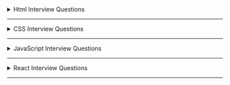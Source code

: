 <details>
  <summary>Html Interview Questions</summary>

  <details>
    <summary>1. What is Html? </summary>

- HTML stands for **HyperText Markup Language**. It defines the structure of the data that will be rendered on the browser in a webpage.

- It is a standard text formatting language used for developing web pages **released in 1993**.

- The latest version of HTML is HTML5. There are two main components in HTML language, **Tags** and **Attributes**.
</details>

---

  <details>
    <summary>2. State the difference between HTML and XHTML. </summary>

| **HTML** | **XHTML** | 
| -------- | -------- | 
| HTML stands for **HyperText Markup Language**. It was developed by Tim Berners-Lee. | XHTML stands for **Extensible Hypertext Markup Language**. It was developed by W3C i.e.lowercase World Wide Web Consortium. | 
| **It was developed in 1991**. It is **extended from SGML**. All **tags and attributes are not necessarily to be in lower or upper case**. | **It was released in 2000**. It is **extended from XML and HTML**. In this, **every tag and attribute should be in lower case**. | 
| The **format is a document file format**. **Doctype is not necessary to write at the top**. The used filename **extensions are .html, .htm**. | The **format is a markup language**. **Doctype is very necessary to write at the top of the file**. The used Filename **extensions are .xhtml, .xht, .xml**. | 
| It is **not necessary to close the tags in the order they are opened**. | It is **necessary to close the tags in the order they are opened**. | 

</details>

---

  <details>
    <summary>3. State the difference between Elements and Tags?</summary>

| Elements | Tags | 
| -------- | -------- | 
| An element **consists of an opening tag, content, and a closing tag**. It represents a complete, structured unit within an HTML document. | A tag is a **fundamental building block of HTML**.Tags are used to define HTML elements. | 
| Elements can be as **simple as a pair of tags or it can include content between the opening and closing tags.** Ex- &lt;p&gt; &lt;/p&gt;, &lt;p&gt;This is a paragraph&lt;/p&gt; | Tags are represented by angle brackets `("<" and ">")`.**Tags come in pairs: an opening tag and a closing tag**. | 
| Elements can also have attributes that provide additional information about the element. | **Opening tag:** &lt;tagname&gt; . **Closing tag:** &lt;/tagname&gt; | 
| **Example of an element with content:**  &lt;p&gt;This is a paragraph&lt;/p&gt;. **Example of an element without content (empty element):** &lt;img src="image.jpg" alt="An image" /&gt; |**Example**: &lt;p&gt; (opening tag), &lt;/p&gt; (closing tag) | 

</details>

---

  <details>
    <summary>4. What are Attributes in tags? </summary>

- Attributes provide additional information about HTML elements and are used within the opening tag of an element.

- Attributes are always included in the opening tag and are written as name/value pairs.

  ```html
  <tagname attribute="value">Content</tagname>
  ```

- Attributes can be used to modify the behavior or appearance of an element. Different elements support different attributes.
  ```html
  <a href="https://www.example.com">Visit Example.com</a>
  ```
- Some of the **common attributes are id, class, src, href, alt** etc.
</details>

---

  <details>
    <summary>5. What are void elements in HTML?</summary>

- HTML elements which do not have closing tags or do not need to be closed are Void elements. For Example
  ```html
  <br />, <img />,
  <hr />
  <input /> <meta />, <link />, etc
  ```
- Void elements, also known as self-closing or empty elements, are HTML elements that do not have any content between an opening tag and a closing tag.

  </details>

---

  <details>
    <summary>6. What are Meta tags? </summary>

- Meta tags in HTML provide metadata about the HTML document. Metadata is information about data, and in the context of HTML.

- Meta tags convey information about the document itself, such as character encoding, page description, keywords, viewport settings, and more.

- Meta tags are placed within the &lt;head&gt; section of an HTML document.
- Here are some common meta tags and their purposes: - `<meta charset="UTF-8">` --> **Specifies the character encoding for the document**. In this example, it's set to UTF-8, which is a widely used character encoding for displaying various characters and symbols.

      - `<meta name="viewport" content="width=device-width, initial-scale=1.0">` --> **Defines the viewport properties, especially important for responsive web design**. It ensures that the page is displayed properly on different devices and screen sizes.

      - `<meta name="description" content="A brief description of the page">` --> **Provides a concise description of the HTML document**. This description may be used by search engines when displaying search results.

      - `<meta name="keywords" content="keyword1, keyword2, keyword3">` --> **Specifies a comma-separated list of keywords relevant to the content of the page**. This information was historically used by search engines for indexing.

      - `<meta name="author" content="Author Name">` --> **Identifies the author of the document.**
      - `<meta http-equiv="refresh" content="5;url=https://example.com/">` --> **Redirects the browser to another URL after a specified number of seconds (in this example, 5 seconds).**

  </details>

---

  <details>
    <summary>7. State the difference between HTML and HTML5. </summary>

| HTML | HTML5 | 
| -------- | -------- | 
| It **didn’t support &lt;audio&gt; and &lt;video&gt; without the use of Flash player support.** | It **supports audio and video controls with the use of &lt;audio&gt; and &lt;video&gt; tags.** | 
| It **uses cookies to store temporary data**. **Does not allow JavaScript** to run in the browser. | It uses **SQL databases and application cache to store offline data**. | 
| **Not possible to draw shapes** like circles, rectangles, triangles, etc. | **Allows JavaScript to run in the background**. This is possible due to JS Web worker API in HTML5. | 
| Elements like **nav** and **header** were not present. The **doctype declaration is too long and complicated**. | **HTML5 allows drawing shapes** like circles, rectangles, triangles, etc. | 
| **Vector graphics are possible in HTML with the help of various technologies** such as VML, Silver-light, Flash, etc. | New elements for web structure like **nav**, **header**, **footer**, etc. The **doctype declaration is quite simple and easy**. | 
| It **does not allow drag-and-drop effects**. | **Vector graphics is additionally an integral part** of HTML5 like **SVG** and **canvas.** | 

</details>

---

  <details>
    <summary>8. What are HTML entities? </summary>

- HTML entities is essential when you want to display reserved characters or characters with special meanings in HTML without triggering their associated behaviors.

- HTML entities are used to ensure that the browser correctly interprets and displays characters, even if they are reserved characters in HTML markup.

- Some common HTML entities are `&lt`, `&gt`, `&amp;euro`, `&apos` and `&quot` etc.
</details>

---

  <details>
    <summary>9. Difference between Inline and Block Elements in Html? </summary>

| **Inline** | **Block** | 
| -------- | -------- | 
| **Inline elements do not start on a new line and only take up as much width as necessary. They do not force a new line to begin after them.**. | **Block-level elements typically start on a new line and take up the full width available, extending the entire width of their container**. | 
| Inline elements flow within the content and appear next to each other horizontally.. | Block-level elements create a "block" or a rectangular box in the document flow, stacking vertically on top of each other. | 
| Examples :- `<span>`, `<a>`, `<img>`, `<br>`,`<input>`, `<strong>` and `<em>` etc. | Examples :- `<div>`, `<p>`, `<h1> to <h6>`, `<ul>`,`<ol>`, `<li>`, `<table>` and `<form>` etc. | 
| **Inline elements cannot contain block-level elements but can contain other inline elements**. | **Block-level elements can contain other block-level and inline elements**. | 

</details>

---

  <details>
    <summary>10. What is the difference between &lt; figure &gt; tag and &lt; img &gt; tag? </summary>

| **Figure** | **Img** | 
| -------- | -------- | 
| The `<figure>` tag is used to **group together an image `(<img>)` and its caption** `(<figcaption>)`. | The `<img>` (image) tag is **used to embed images in an HTML document**. It is a **void or self-closing tag, meaning it does not have a closing tag**. | 
| It **provides semantic meaning to the relationship between the image and its associated content**. | The **src** attribute of the `<img>` tag specifies the **source (URL or file path) of the image**. Additional attributes, such as **alt** for **alternative text**, **width**, **height**, and others, can be used to provide information about the image. | 
| It is a **block-level element**. **Example :-** &lt;figure&gt;&lt;img src="image.jpg" alt="An example image" /&gt;&lt;figcaption&gt;This is the caption for the image.&lt;/figcaption&gt;&lt;/figure&gt; | Example :- &lt;img src="image.jpg" alt="An example image" /&gt; |
  </details>

---

  <details>
    <summary>11. Difference between &lt; link &gt; and &lt; a &gt; tag.</summary>

| **"a" tag (Anchor Tag)** | **link tag** | 
| ------------------------ | ------------ | 
| The `<a>` tag is **primarily used to create hyperlinks**, allowing users to navigate to other pages or resources. | **The `<link>` tag is used to include external resources and define relationships between the current document and external resources**. It is commonly used to link external stylesheets, icons, and other resources. |
| **It can be used to link to external resources (other websites) or internal resources (other pages within the same website)**. The **href** attribute is used to specify the destination URL. | **It is often placed within the `<head>` section of an HTML document**. Common attributes include rel (relationship), href (URL of the external resource), and type (the MIME type of the resource). |
| The `<a>` tag can also be used to **create links within the same page using the fragment identifier (#)** to target an element with a specific id attribute. | Row 3, Col 2 |
| Example :- `<a href="https://www.example.com">Visit Example.com</a>` | Example :- `<link rel="stylesheet" href="styles.css" />` |
  </details>

---

  <details>
    <summary>12. What is the difference between “display: none” and “visibility: hidden”, when used as attributes to the HTML element? </summary>

| **display: none** | **visibility: hidden** | 
| -------- | -------- | 
| **The display: none property removes the element from the normal document flow, and it effectively hides the element completely**. | **The visibility: hidden property hides the element while still maintaining its position in the layout. The element is not visible, but it still occupies space in the document flow.** |  
| The **hidden element takes up no space in the layout, meaning it doesn't affect the positioning of surrounding elements** as if it were not in the document at all. | The hidden **element is not rendered, but it still affects the layout as if it were visible.** Child elements within the hidden element are also hidden. |  
| **Child elements within the hidden element are also hidden.** The element is not rendered, and it cannot be interacted with by the user.   | **The element is not visible, but it is still part of the document structure and can potentially be interacted with by the user through scripting.** |  
| Example :- .hidden-element {display: none;} | Example :- .hidden-element {visibility: hidden;} |  

</details>

---

  <details>
    <summary>13. How do you create nested web pages in HTML? </summary>

- **Creating nested web pages using iframes in HTML involves embedding one HTML document within another using the `<iframe>`tag. Here's an example:-**

**parent.html**

```html
<!DOCTYPE html>
<html lang="en">
  <head>
    <meta charset="UTF-8" />
    <meta name="viewport" content="width=device-width, initial-scale=1.0" />
    <title>Parent Page</title>
  </head>
  <body>
    <h1>Parent Page</h1>
    <p>This is the content of the parent page.</p>

    <!-- Use an iframe to embed the child page -->
    <iframe src="child.html" width="600" height="400"></iframe>
  </body>
</html>
```

- **child.html**

```html
<!DOCTYPE html>
<html lang="en">
  <head>
    <meta charset="UTF-8" />
    <meta name="viewport" content="width=device-width, initial-scale=1.0" />
    <title>Child Page</title>
  </head>
  <body>
    <h1>Child Page</h1>
    <p>This is the content of the child page.</p>
  </body>
</html>
```

- **Creating nested web pages using iframes in HTML involves embedding one HTML document within another using the `<iframe>`tag. Here's an example:-**

- The &lt;embed&gt; tag in HTML is used for embedding external applications which are generally multimedia content like audio or video into an HTML document.

- It is used as a container for embedding plug-ins such as flash animations. This tag is a new tag in HTML 5, and it requires only starting tag.

- **embed**

  ```html
  <!DOCTYPE html>
  <html>
    <head>
      <title>embed Tag</title>
      <style>
        q {
          color: #00cc00;
          font-style: italic;
        }
      </style>
    </head>
    <body>
      <q>GeeksforGeeks</q> is loading.
      <br />
      <embed src="loading2.swf" type="application/x-shockwave-flash" />
    </body>
  </html>
  ```

  </details>

---

  <details>
    <summary>14. What is the use of the target attribute in the &lt;link&gt; tag? </summary>

- The HTML &lt;link&gt; **target Attribute** is used to specify the **window or a frame where the linked document is loaded**. It is not supported by HTML 5.

  ```html
  <link target="_blank|_self|_parent|_top|framename" />
  ```

- Attribute Values :-
- **\_blank**: It opens the link in a new window.
- **\_self**: It opens the linked document in the same frame.
- **\_parent**: It opens the linked document in the parent frameset.
- **\_top**: It opens the linked document in the full body of the window.
- **framename**: It opens the linked document in the named frame.

  </details>

---

  <details>
    <summary>15. What are semantic elements? </summary>

- Semantic Elements have meaningful names which tell about the type of content. For instance header, footer, table, … etc.

- HTML5 introduces many semantic elements as mentioned below

- **article**: It contains independent content which doesn’t require any other context.
- **aside**: It is used to place content in a sidebar i.e. aside from the existing content.
- **details**: It defines additional details that the user can hide or view.
- **figure & figcaption**: It is used to add an image to a web page with a small description.
- **footer**: It is located at the bottom of any article or document, they can contain contact details, copyright information, etc.
- **header**: It is used for the header of a section introductory of a page.
- **main**: It defines the main content of the document.
- **mark**: It is used to highlight the text.
- **nav**: It is used to define a set of navigation links in the form of a navigation bar or nav menu.
- **section**: A page can be split into sections like Introduction, Contact Information, Details, etc and each of these sections can be in a different section tag.
</details>

---

  <details>
    <summary>16. What is HTML Canvas? </summary>

- The HTML **“canvas”** element is **used to draw graphics via JavaScript**.

- The **“canvas” element is only a container for graphics**. One must use JavaScript to actually draw the graphics.

- Canvas has **several methods for drawing paths, boxes, circles, text, and adding images**.

- The **canvas would be a rectangular area on an HTML page**. By default, a **canvas has no border and no content**.

- An **id attribute** has been specified to refer to it in a script, and a **width and height attribute** to define the size of the canvas. The **style attribute** is used to add a border.

- **CANVAS**

```html
<!DOCTYPE html>
<html>
  <body>
    <canvas
      id="myCanvas"
      width="400"
      height="200"
      style="border:2px solid #000000;"
    >
    </canvas>
  </body>
</html>
```

  </details>

---

  <details>
    <summary>17. What are web storage APIs? </summary>

- **SessionStorage** and **LocalStorage** are known as the **web storage API**. Data can be stored on the client side by using these APIs.

| SessionStorage | LocalStorage | 
| -------------- | ------------ | 
| SessionStorage is **used for storing data on the client side**. **Maximum limit of data saving in SessionStorage is about 5 MB**. | Like SessionStorage, LocalStorage also **. **Maximum limit of data saving is about 5 MB in LocalStorage also\*\*. |
| **Data in the SessionStorage exist till the current tab is open** if we close the current tab then our data will also erase automatically from the SessionStorage. | LocalStorage has **no expiration time, Data in the LocalStorage persist till the user manually delete it**. This is the only difference between LocalStorage and SessionStorage. |

</details>

---

---

  <details>
    <summary>18. What are the new input types in HTML5 for forms? </summary>

## The following are the new input types in HTML5 for forms:

- **date -** Allows the user to select a date.

  ```html
  <input type="”date”" />
  ```

- **datetime -** Allows the user to select date and time using UTC date and time format.

  ```html
  <input type="”datetime”" />
  ```

- **datetime-local -** To select the date and time as per the local time.

  ```html
  <input type="”datetime-local”" />
  ```

- **month -** Select month and year.

  ```html
  <input type="”month”" />
  ```

- **time -** The time of day.

  ```html
  <input type="”time”" />
  ```

- **week -** Enables you to select the week and year.

  ```html
  <input type="”week”" />
  ```

- **color -** Enables you to enter a simple color value.

  ```html
  <input type="”color””" />
  ```

- **email -** Validates the input using the standard email format.

  ```html
  <input type="”email”" />
  ```

- **search -** Searches a data set.

  ```html
  <input type="”search”" />
  ```

- **number -** Accepts only numbers.

  ```html
  <input type="”number”" />
  ```

- **url -** Accepts only URLs.

  ```html
  <input type="”url”" />
  ```

  </details>

---

  <details>
    <summary>19. Explain an image map in HTML. </summary>

- An image map is **defined by the &lt;map&gt; tag**. Using this the image map tag, **we can linking the different web pages using a single image**. We can add one or more clickable areas in a single image using &lt;area&gt; tags.
</details>

---

  <details>
    <summary>20. What is the use of the figure tag in HTML 5? </summary>

- The &lt;figure&gt; tag **identifies self-contained content related to the main content. It adds self-contained content like photos, diagrams, illustrations, etc**.

- The figure, its caption, and its contents are referenced as a single unit from the main flow of the document.

- The **&lt;figure&gt; tag has two elements img src and figcaption**. **Img src is used for adding image sources in a document**, while **figcaption sets the caption of an image**.

```html
<figure>
      <img src="pancakes.jpg" alt="Blueberry Pancakes" />     
  <figcaption>A Stack of Blueberry Pancakes</figcaption>
</figure>
```

  </details>

---

  <details>
    <summary>21. What is a datalist tag? </summary>

- The &lt;datalist&gt; tag provides autocomplete feature in the HTML files. **It enables users to add the autocomplete form based on the predefined options**.

- It can be **used with an input tag so users can easily fill the data in the forms using predefined options**.

```html
<label for="car">Choose your car from the list:</label>
<input list="cars" name="car" id="car" />
<datalist id="cars">
    
  <option value="Honda">  </option>
  <option value="Hyundai">  </option>
  <option value="Maruti">  </option>
  <option value="Audi">  </option>
  <option value="BMW"></option>
</datalist>
```

  </details>

---

  <details>
    <summary>22. Why is the required attribute used in HTML5? </summary>

- This **attribute is mainly used for form validation**. Before submitting the form, **it compels the user to enter text in the text area or text field**.
</details>

---

  <details>
    <summary>23. What is the use of Geolocation API in HTML5? </summary>

- One of the **best HTML5 APIs is Geolocation API** which is **used to determine the geographical location of the user for a web application**.

- With HTML5, you can **now browse to the visitor’s current website’s latitude and longitude coordinates**.

- These **coordinates can be recorded by JavaScript and sent to the server, allowing it to display your position on the page**.

- The geolocation API is used with **navigation.geolocation object**. A Geolocation object that **contains the user’s location information and can produce a customized result is returned via the read-only property of the object**.

- **Syntax -**

```javascript
var geoLocation = navigator.geolocation;
```

  </details>

---

  <details>
    <summary>24. What is the benefit of collapsing the white space in HTML? </summary>

- **White space** is a term **used to describe empty or blank values in the code the browser reads and displays**. The collapsing of these white spaces is a unique characteristic of HTML.

- The **advantage of this feature is in its ability to reduce the time of transmitting data between server and client by removing unused bytes taken up by the white spaces**.

- If you **accidentally leave excess white space, the browser will disregard it and perfectly display the UI**.
</details>

---

  <details>
    <summary>25. What is an SVG tag in HTML? Give Example. </summary>

- **Scalable Vector Graphics** is the abbreviation for the HTML SVG. A **modularized language called HTML SVG is used to describe visuals in XML**.

- **Vector and hybrid vector/raster graphics in two dimensions are described in XML**. It comes from the W3C. **Text files containing XML define the actions of SVG images**.

- The **ability to produce and edit SVG images as XML files means that they can be done with a text editor**, but usually speaking, drawing applications like Inkspace are preferred for this purpose.

  ```html
  <!DOCTYPE html>
  <html>
    <body>
      <svg width="200" height="200">
        <circle
          cx="50"
          cy="50"
          r="45"
          stroke="pink"
          stroke-width="4"
          fill="cyan"
        />
      </svg>
    </body>
  </html>
  ```

  </details>

---
</details>

---
<!-- ************** CSS Started *************** -->
<details>
  <summary>CSS Interview Questions</summary>

  <details>
    <summary>1. What is CSS? Name some CSS frameworks.</summary>

- CSS stands for **Cascading Style Sheet**. It is a **popular styling language** which is **used with HTML to design websites**.

- **CSS allows you to apply styles to web pages**. More importantly, CSS **enables you to do this independent of the HTML that makes up each web page**.

- *It can also be used with any XML documents including plain XML, SVG, and XUL*.

**Some of the frameworks of CSS are :-**
- CSS frameworks are libraries that make web page styling easier. Some of them are **Foundation**, **Bootstrap**, **Gumby**, **Ukit**, **Semantic UI**, etc. 
  </details>

  ---

  <details>
    <summary>2. What are the elements of the CSS Box Model?</summary>

  - The CSS box model **defines the layout and design of CSS elements**. It is a container that **contains multiple properties** including **borders**, **margin**, **padding**, and the **content** itself. 

  - The elements are:
    * **Margin** - It removes the area around the border. It is transparent.
    * **Border** - It represents the area around the padding.
    * **Padding** - It removes the area around the content. It is transparent.
    * **Content** - It represents the content like text, images, etc.

  - The **web browser renders every element as a rectangular box according to the CSS box model**.

  </details>

  ---

  <details>
    <summary>3. What is a CSS selector?</summary>

  - CSS Selectors are **used to selecting HTML elements based on their element name, id, attributes, etc**.
  - It is **also referred as a link between the HTML document and the style sheet**.
  - There are several different types of selectors in CSS.

    * **CSS Element Selector**
    * **CSS Id Selector**
    * **CSS Class Selector**
    * **CSS Universal Selector**
    * **CSS Group Selector**
  - For [more details](https://medium.com/@subhamkr1995dob/article-on-the-introduction-to-css-and-its-selectors-c4c254135387) about css selectors
  </details>

  ---

  <details>
    <summary>4. State the difference between CSS and CSS3.</summary>

  | **CSS** | **CSS3** |
  | -------- | -------- | 
  | 	**CSS is capable of positioning texts and objects**. CSS is somehow backward compatible with CSS3. | On the other hand, **CSS3 is capable of making the web page more attractive and takes less time to create**. If you write CSS3 code in CSS, it will be invalid. | 
  | **Responsive designing is not supported in CSS** | **CSS3 is the latest version, hence it supports responsive design.** | 
  | CSS cannot be split into modules. | Whereas, whereas CSS3 can be breakdown into modules. | 
  | Using CSS, we **cannot build 3D animation and transformation**. | But in CSS3 we can **perform all kinds of animation and transformations as it supports animation and 3D transformations**. | 
  | CSS is **very slow as compared to CSS3** | Whereas, **CSS3 is faster than CSS**. | 
  </details>

  ---

  <details>
    <summary>5. Lists of CSS Frameworks</summary>

  - **The best CSS frameworks are**:

    * Bootstrap
    * Foundation
    * Bulma
    * UIKit
    * Semantic UI
    * Materialize
    * Pure
    * Tailwind CSS
  </details>

  ---

  <details>
    <summary>6. How many different ways are their to add CSS to HTML file?</summary>

  - **There are three types of CSS which are given below:**
    * **Inline CSS:** Inline CSS contains the **CSS property in the body section attached with the element known as inline CSS**. This kind of style is specified within an HTML tag using the style attribute.

    * **Internal or Embedded CSS:** This can be **used when a single HTML document must be styled uniquely.** The CSS ruleset should be within the HTML file in the head section i.e the **CSS is embedded within the HTML file**.

    * **External CSS:** External CSS **contains a separate CSS file which contains only style property with the help of tag attributes (For example class, id, heading, … etc).** CSS property is written in a separate file with **.css** extension and should be linked to the HTML document using the **link tag**. **This means that for each element, style can be set only once and that will be applied across web pages**.
  </details>

  ---

  <details>
    <summary>7. What is a CSS preprocessor? What are SASS, LESS, and Stylus? Why do people use them?</summary>

  - **CSS preprocessor is a tool used to enhance the basic functionality and let us use the complex logical syntax** such as **variables**, **functions**, **mixins**, and **code nesting within vanilla CSS scripts themselves**.

  -  CSS preprocessor **allows us to generate CSS from the preprocessor’s own unique syntax**. It extends the basic functionality of default vanilla CSS through its own scripting language.

  - **There are 3 preprocessor of CSS :-**
    * **SaaS (Syntactically Awesome Style Sheets) :-** 
      + It **reduces the repetition of CSS, thus saving time. It uses .sass extension.**

      + SASS can be **written in two different syntaxes**. The original syntax, called the **indented syntax**, uses indentation to separate code blocks and newline characters to separate rules.

      + The **newer syntax**, Sassy CSS (SCSS), **uses block formatting, like CSS, and braces to denote code blocks and semicolons to separate rules within a block.** The *indented syntax and SCSS files have the extensions .sass and .scss respectively*. 
    
    * **Less (Leener Stylesheets) :-**
      +  **Easy to add to any JavaScript project with the help of npm or less.js file.** Here, **@ is used to define the variables.**

      + **It uses the extension .less. LESS syntax is similar to SCSS with some exceptions.** 
    
    * **Stylus :-**
      + **Stylus is quite flexible when it comes to writing syntax**. It **supports native CSS and allows omission of colons, semicolons, and brackets**. 

      + There is no need to use @ or $ to define the variables.
  </details>
  
  ---

  <details>
    <summary>8. What is the difference among inline, inline-block, and block elements?</summary>
  </details>

  ---

  <details>
    <summary>9. What are pseudo elements and pseudo classes?</summary>
  </details>

  ---

  <details>
    <summary>10. What are the differences between adaptive design and responsive design?</summary>
  </details>

  ---

  <details>
    <summary>11. What is the use of ruleset?</summary>
  </details>

  ---

  <details>
    <summary>12. What are the advantages of External Style Sheets?</summary>
  </details>

  ---

  <details>
    <summary>13. What is the float property of CSS?</summary>
  </details>

  ---

  <details>
    <summary>14.</summary>
  </details>

  ---

  <details>
    <summary>15.</summary>
  </details>

  ---

  <details>
    <summary>16.</summary>
  </details>

  ---

  <details>
    <summary>17.</summary>
  </details>
  <details>
    <summary>18.</summary>
  </details>
  <details>
    <summary>19.</summary>
  </details>
  <details>
    <summary>20.</summary>
  </details>
  <details>
    <summary>21.</summary>
  </details>
  <details>
    <summary>22.</summary>
  </details>
  <details>
    <summary>23.</summary>
  </details>
  <details>
    <summary>24.</summary>
  </details>
  <details>
    <summary>25.</summary>
  </details>
  <details>
    <summary>26.</summary>
  </details>
  <details>
    <summary>27.</summary>
  </details>
  <details>
    <summary>28.</summary>
  </details>
  <details>
    <summary>29.</summary>
  </details>
  <details>
    <summary>30.</summary>
  </details>

</details>

---

<details>
  <summary>JavaScript Interview Questions</summary>

  <details>
    <summary>1.</summary>
  </details>
  <details>
    <summary>2.</summary>
  </details>
  <details>
    <summary>3.</summary>
  </details>
  <details>
    <summary>4.</summary>
  </details>
  <details>
    <summary>5.</summary>
  </details>
  <details>
    <summary>6.</summary>
  </details>
  <details>
    <summary>7.</summary>
  </details>
  <details>
    <summary>8.</summary>
  </details>
  <details>
    <summary>9.</summary>
  </details>
  <details>
    <summary>10.</summary>
  </details>
  <details>
    <summary>11.</summary>
  </details>
  <details>
    <summary>12.</summary>
  </details>
  <details>
    <summary>13.</summary>
  </details>
  <details>
    <summary>14.</summary>
  </details>
  <details>
    <summary>15.</summary>
  </details>
  <details>
    <summary>16.</summary>
  </details>
  <details>
    <summary>17.</summary>
  </details>
  <details>
    <summary>18.</summary>
  </details>
  <details>
    <summary>19.</summary>
  </details>
  <details>
    <summary>20.</summary>
  </details>
  <details>
    <summary>21.</summary>
  </details>
  <details>
    <summary>22.</summary>
  </details>
  <details>
    <summary>23.</summary>
  </details>
  <details>
    <summary>24.</summary>
  </details>
  <details>
    <summary>25.</summary>
  </details>
  <details>
    <summary>26.</summary>
  </details>
  <details>
    <summary>27.</summary>
  </details>
  <details>
    <summary>28.</summary>
  </details>
  <details>
    <summary>29.</summary>
  </details>
  <details>
    <summary>30.</summary>
  </details>

</details>

---

<details>
  <summary>React Interview Questions</summary>

  <details>
    <summary>1.</summary>
  </details>

  <details>
    <summary>2.</summary>
  </details>
  <details>
    <summary>3.</summary>
  </details>
  <details>
    <summary>4.</summary>
  </details>
  <details>
    <summary>5.</summary>
  </details>
  <details>
    <summary>6.</summary>
  </details>
  <details>
    <summary>7.</summary>
  </details>
  <details>
    <summary>8.</summary>
  </details>
  <details>
    <summary>9.</summary>
  </details>
  <details>
    <summary>10.</summary>
  </details>
  <details>
    <summary>11.</summary>
  </details>
  <details>
    <summary>12.</summary>
  </details>
  <details>
    <summary>13.</summary>
  </details>
  <details>
    <summary>14.</summary>
  </details>
  <details>
    <summary>15.</summary>
  </details>
  <details>
    <summary>16.</summary>
  </details>
  <details>
    <summary>17.</summary>
  </details>
  <details>
    <summary>18.</summary>
  </details>
  <details>
    <summary>19.</summary>
  </details>
  <details>
    <summary>20.</summary>
  </details>
  <details>
    <summary>21.</summary>
  </details>
  <details>
    <summary>22.</summary>
  </details>
  <details>
    <summary>23.</summary>
  </details>
  <details>
    <summary>24.</summary>
  </details>
  <details>
    <summary>25.</summary>
  </details>
  <details>
    <summary>26.</summary>
  </details>
  <details>
    <summary>27.</summary>
  </details>
  <details>
    <summary>28.</summary>
  </details>
  <details>
    <summary>29.</summary>
  </details>
  <details>
    <summary>30.</summary>
  </details>

</details>

---
